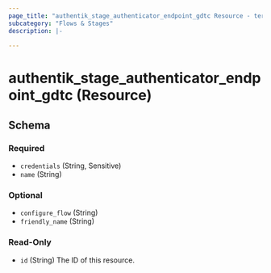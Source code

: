 ```yaml
---
page_title: "authentik_stage_authenticator_endpoint_gdtc Resource - terraform-provider-authentik"
subcategory: "Flows & Stages"
description: |-
  
---
```


# authentik_stage_authenticator_endpoint_gdtc (Resource)





<!-- schema generated by tfplugindocs -->
## Schema

### Required

- `credentials` (String, Sensitive)
- `name` (String)

### Optional

- `configure_flow` (String)
- `friendly_name` (String)

### Read-Only

- `id` (String) The ID of this resource.

